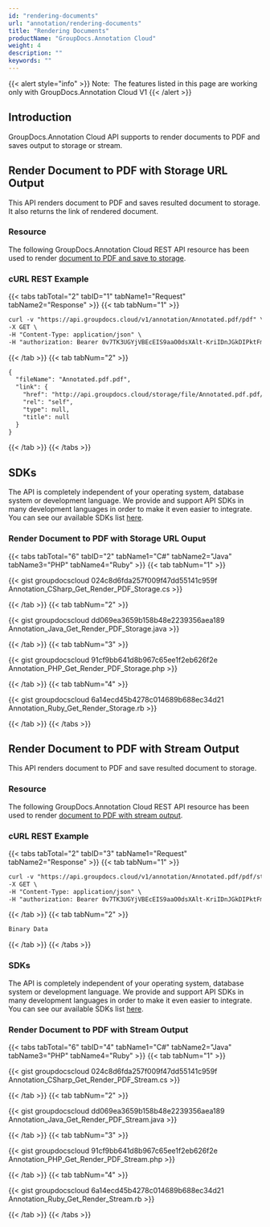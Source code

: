 ```yaml
---
id: "rendering-documents"
url: "annotation/rendering-documents"
title: "Rendering Documents"
productName: "GroupDocs.Annotation Cloud"
weight: 4
description: ""
keywords: ""
---
```

{{< alert style="info" >}}
Note:  The features listed in this page are working only with GroupDocs.Annotation Cloud V1
{{< /alert >}}

## Introduction ##

GroupDocs.Annotation Cloud API supports to render documents to PDF and saves output to storage or stream.

## Render Document to PDF with Storage URL Output ##

This API renders document to PDF and saves resulted document to storage. It also returns the link of rendered document.

### Resource ###

The following GroupDocs.Annotation Cloud REST API resource has been used to render [document to PDF and save to storage](https://apireference.groupdocs.cloud/annotation/#!/PdfFile/GetPdf).

### cURL REST Example ###

{{< tabs tabTotal="2" tabID="1" tabName1="Request" tabName2="Response" >}}
{{< tab tabNum="1" >}}

```html
curl -v "https://api.groupdocs.cloud/v1/annotation/Annotated.pdf/pdf" \
-X GET \
-H "Content-Type: application/json" \
-H "authorization: Bearer 0v7TK3UGYjVBEcEIS9aaO0dsXAlt-KriIDnJGkDIPktFmuu6xIuou2-eVUD4-Td9TcToDvShk9w02pWIXvyEdstxDqjSa8L2K4Pk2zgNkAoEDgDeFlpWf0k7lZ8guqUm43eAKQf43MVNyr3L6P3w1e2l9j-RJx-btpPorcZ90xY8S_b1vySsKsUxOlnwYtWc01JEXlO7TNrmfD3Eek4ch-xzi-qe4V8nofmy7RbqwHNczeP7O_9bMi1eQ68b3Rprqd4UvDCj3gqTMyAaqd-I58lJzZsHRnbZoM7icIjVQyu02bRgx7meoXB8fIWmOkUfUkiGTT3IjI4NSmARxrPPwgp2LAv-N_9H0q3nxxfZDV1vHZQP--I6vgC2UHo-YPw-mB4WRVHsUKqq04L4pdR4pCIWuluus_ydjVH_ndJlqP843eL3glt1XJez3DgXQIbHiAnqBBDqZqSZZDVUYhLDq1jN9eM"
```

{{< /tab >}}
{{< tab tabNum="2" >}}

```html
{
  "fileName": "Annotated.pdf.pdf",
  "link": {
    "href": "http://api.groupdocs.cloud/storage/file/Annotated.pdf.pdf/Annotated_pdf/p",
    "rel": "self",
    "type": null,
    "title": null
  }
}
```

{{< /tab >}}
{{< /tabs >}}

## SDKs ##

The API is completely independent of your operating system, database system or development language. We provide and support API SDKs in many development languages in order to make it even easier to integrate. You can see our available SDKs list [here](https://github.com/groupdocs-annotation-cloud).

### Render Document to PDF with Storage URL Ouput ###

{{< tabs tabTotal="6" tabID="2" tabName1="C#" tabName2="Java" tabName3="PHP" tabName4="Ruby" >}}
{{< tab tabNum="1" >}}

{{< gist groupdocscloud 024c8d6fda257f009f47dd55141c959f Annotation_CSharp_Get_Render_PDF_Storage.cs >}}

{{< /tab >}}
{{< tab tabNum="2" >}}

{{< gist groupdocscloud dd069ea3659b158b48e2239356aea189 Annotation_Java_Get_Render_PDF_Storage.java >}}

{{< /tab >}}
{{< tab tabNum="3" >}}

{{< gist groupdocscloud 91cf9bb641d8b967c65ee1f2eb626f2e Annotation_PHP_Get_Render_PDF_Storage.php >}}

{{< /tab >}}
{{< tab tabNum="4" >}}

{{< gist groupdocscloud 6a14ecd45b4278c014689b688ec34d21 Annotation_Ruby_Get_Render_Storage.rb >}}

{{< /tab >}}
{{< /tabs >}}

## Render Document to PDF with Stream Output ##

This API renders document to PDF and save resulted document to storage.

### Resource ###

The following GroupDocs.Annotation Cloud REST API resource has been used to render [document to PDF with stream output](https://apireference.groupdocs.cloud/annotation/#!/PdfFile/GetPdfStream).

### cURL REST Example ###

{{< tabs tabTotal="2" tabID="3" tabName1="Request" tabName2="Response" >}}
{{< tab tabNum="1" >}}

```html
curl -v "https://api.groupdocs.cloud/v1/annotation/Annotated.pdf/pdf/stream" \
-X GET \
-H "Content-Type: application/json" \
-H "authorization: Bearer 0v7TK3UGYjVBEcEIS9aaO0dsXAlt-KriIDnJGkDIPktFmuu6xIuou2-eVUD4-Td9TcToDvShk9w02pWIXvyEdstxDqjSa8L2K4Pk2zgNkAoEDgDeFlpWf0k7lZ8guqUm43eAKQf43MVNyr3L6P3w1e2l9j-RJx-btpPorcZ90xY8S_b1vySsKsUxOlnwYtWc01JEXlO7TNrmfD3Eek4ch-xzi-qe4V8nofmy7RbqwHNczeP7O_9bMi1eQ68b3Rprqd4UvDCj3gqTMyAaqd-I58lJzZsHRnbZoM7icIjVQyu02bRgx7meoXB8fIWmOkUfUkiGTT3IjI4NSmARxrPPwgp2LAv-N_9H0q3nxxfZDV1vHZQP--I6vgC2UHo-YPw-mB4WRVHsUKqq04L4pdR4pCIWuluus_ydjVH_ndJlqP843eL3glt1XJez3DgXQIbHiAnqBBDqZqSZZDVUYhLDq1jN9eM"  
```

{{< /tab >}}
{{< tab tabNum="2" >}}

```html
Binary Data
```

{{< /tab >}}
{{< /tabs >}}

### SDKs ###

The API is completely independent of your operating system, database system or development language. We provide and support API SDKs in many development languages in order to make it even easier to integrate. You can see our available SDKs list [here](https://github.com/groupdocs-annotation-cloud).

### Render Document to PDF with Stream Output ###

{{< tabs tabTotal="6" tabID="4" tabName1="C#" tabName2="Java" tabName3="PHP" tabName4="Ruby" >}}
{{< tab tabNum="1" >}}

{{< gist groupdocscloud 024c8d6fda257f009f47dd55141c959f Annotation_CSharp_Get_Render_PDF_Stream.cs >}}

{{< /tab >}}
{{< tab tabNum="2" >}}

{{< gist groupdocscloud dd069ea3659b158b48e2239356aea189 Annotation_Java_Get_Render_PDF_Stream.java >}}

{{< /tab >}}
{{< tab tabNum="3" >}}

{{< gist groupdocscloud 91cf9bb641d8b967c65ee1f2eb626f2e Annotation_PHP_Get_Render_PDF_Stream.php >}}

{{< /tab >}}
{{< tab tabNum="4" >}}

{{< gist groupdocscloud 6a14ecd45b4278c014689b688ec34d21 Annotation_Ruby_Get_Render_Stream.rb >}}

{{< /tab >}}
{{< /tabs >}}
